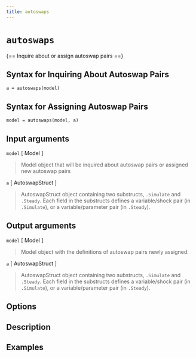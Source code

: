 ```yaml
---
title: autoswaps
---
```


# `autoswaps`

{== Inquire about or assign autoswap pairs ==}


## Syntax for Inquiring About Autoswap Pairs 

    a = autoswaps(model)

## Syntax for Assigning Autoswap Pairs

    model = autoswaps(model, a)

## Input arguments 

  `model` [ Model ]
> 
> Model object that will be inquired about autoswap pairs or assigned new
> autoswap pairs
> 

  `a` [ AutoswapStruct ] 
>
> AutoswapStruct object containing two substructs, `.Simulate` and
> `.Steady`. Each field in the substructs defines a variable/shock pair (in
> `.Simulate`), or a variable/parameter pair (in `.Steady`).
>


## Output arguments 

`model` [ Model ]
>
> Model object with the definitions of autoswap pairs newly assigned.
> 

  `a` [ AutoswapStruct ] 
>
> AutoswapStruct object containing two substructs, `.Simulate` and
> `.Steady`. Each field in the substructs defines a variable/shock pair (in
> `.Simulate`), or a variable/parameter pair (in `.Steady`).
>

## Options 


## Description 



## Examples

